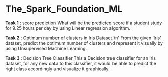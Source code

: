 # The_Spark_Foundation_ML
**Task 1** : score prediction
What will be the predicted score if a student study for 9.25 hours per day by using Linear regression algorithm.
        
**Task 2** : Optimum number of clusters in Iris Dataset'\n'
From the given ‘Iris’ dataset, predict the optimum number of clusters and represent it visually by using Unsupervised Machine Learning.
        
**Task 3** : Decision Tree Classifier
This a Decision tree classifier for an Iris dataset, for any new data to this classifier, it would be able to predict the right class accordingly and visualize it  graphically.
